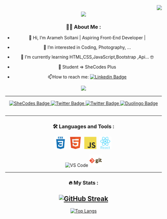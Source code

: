  <div id="header" align="right">
 <img src="https://media3.giphy.com/media/9nB2R4VkKRe5qznOhF/giphy.gif" width="100"/>
</div>

<div id="header" align="center">
 
<img src="https://camo.githubusercontent.com/b40aa6e0a49e00065a11b3773f9f4d7098be2fed4da538a0a32abb74992a7869/68747470733a2f2f726973686176616e616e642e6769746875622e696f2f7374617469632f696d616765732f6772656574696e67732e676966" align="center" style="width: 50%; max-width: 80%;" data-canonical-src="https://rishavanand.github.io/static/images/greetings.gif">

 ### :woman_technologist: About Me :

 
- 👋 Hi, I’m Arameh Soltani | Aspiring Front-End Developer |
- 👀 I’m interested in Coding, Photography, ...
- 🌱 I’m currently learning HTML,CSS,JavaScript,Bootstrap ,Api... 🤓
- 💞️ Student => SheCodes Plus 

- :mailbox:How to reach me: [![Linkedin Badge](https://img.shields.io/badge/-AramehSoltani-blue?style=flat&logo=Linkedin&logoColor=white)](https://www.linkedin.com/in/arameh-soltani)




 <div id="header" align="center">
  <img src="https://media4.giphy.com/media/eDDrmbtY0aSAII8ffT/giphy.gif" width="100"/>

  
  
---
 
  
 <div id="badges">
 
  <a href="https://www.shecodes.io/students/544-arameh-soltani">
    <img src="https://img.shields.io/badge/SheCodes profile-purple?style=for-the-badge&logo=shecodes&logoColor=white" alt="SheCodes Badge"/>
  </a>
   <a href="https://www.instagram.com/arameh_soltani/">
    <img src="https://img.shields.io/badge/Instagram-orange?style=for-the-badge&logo=instagram&logoColor=white" alt="Twitter Badge"/>
  <a href="https://twitter.com/arameh_soltani">
    <img src="https://img.shields.io/badge/Twitter-blue?style=for-the-badge&logo=twitter&logoColor=white" alt="Twitter Badge"/>
  </a>
    <a href="https://www.duolingo.com/profile/aramehsl">
    <img src="https://img.shields.io/badge/Duolingo-green?style=for-the-badge&logo=duolingo&logoColor=white" alt="Duolingo Badge"/>
  </a>
</div>
 <img src="https://komarev.com/ghpvc/?username=AramehSL&style=flat-square&color=blue" alt=""/>
  </div>

---
### :hammer_and_wrench: Languages and Tools :

<div>


  <img src="https://github.com/devicons/devicon/blob/master/icons/css3/css3-plain-wordmark.svg"  title="CSS3" alt="CSS" width="40" height="40"/>&nbsp;
  <img src="https://github.com/devicons/devicon/blob/master/icons/html5/html5-original.svg" title="HTML5" alt="HTML" width="40" height="40"/>&nbsp;
  <img src="https://github.com/devicons/devicon/blob/master/icons/javascript/javascript-original.svg" title="JavaScript" alt="JavaScript" width="40" height="40"/>&nbsp;
   <img src="https://github.com/devicons/devicon/blob/master/icons/react/react-original-wordmark.svg" title="React" alt="React" width="40" height="40"/>&nbsp;

  <img title="VS Code" alt="VS Code" width="40px" src="https://camo.githubusercontent.com/e9141be13e6bea8c50af6d48f64700246faed666040ead23e74d4fc27bf411e3/68747470733a2f2f696d672e69636f6e73382e636f6d2f666c75656e742f34382f3030303030302f76697375616c2d73747564696f2d636f64652d323031392e706e67" data-canonical-src="https://img.icons8.com/fluent/48/000000/visual-studio-code-2019.png" style="max-width: 100%;">
 <img title="git" alt="git" width="40px" src="https://raw.githubusercontent.com/github/explore/master/topics/git/git.png" style="max-width: 100%;">
  </div>

---
### :fire: My Stats :

[![GitHub Streak](http://github-readme-streak-stats.herokuapp.com?user=AramehSL&theme=dark&background=000000)](https://git.io/streak-stats)
---

 [![Top Langs](https://github-readme-stats.vercel.app/api/top-langs/?username=AramehSL&layout=compact&theme=vision-friendly-dark)](https://github.com/anuraghazra/github-readme-stats)


</div>

 
